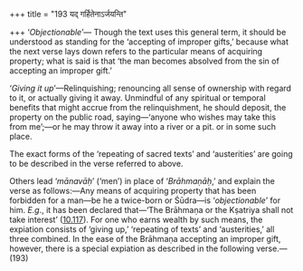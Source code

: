 +++
title = "193 यद् गर्हितेनाऽर्जयन्ति"

+++
‘*Objectionable*’— Though the text uses this general term, it should be
understood as standing for the ‘accepting of improper gifts,’ because
what the next verse lays down refers to the particular means of
acquiring property; what is said is that ‘the man becomes absolved from
the sin of accepting an improper gift.’

‘*Giving it up*’—Relinquishing; renouncing all sense of ownership with
regard to it, or actually giving it away. Unmindful of any spiritual or
temporal benefits that might accrue from the relinquishment, he should
deposit, the property on the public road, saying—‘anyone who wishes may
take this from me’;—or he may throw it away into a river or a pit. or in
some such place.

The exact forms of the ‘repeating of sacred texts’ and ‘austerities’ are
going to be described in the verse referred to above.

Others lead ‘*mānavāḥ*’ (‘men’) in place of ‘*Brāhmaṇāḥ*,’ and explain
the verse as follows:—Any means of acquiring property that has been
forbidden for a man—be he a twice-born or Śūdra—is ‘*objectionable*’ for
him. *E.g*., it has been declared that—‘The Brāhmaṇa or the Kṣatriya
shall not take interest’
([10.117](/hinduism/book/manusmriti-with-the-commentary-of-medhatithi/d/doc201487.html)).
For one who earns wealth by such means, the expiation consists of
‘giving up,’ ‘repeating of texts’ and ‘austerities,’ all three combined.
In the ease of the Brāhmaṇa accepting an improper gift, however, there
is a special expiation as described in the following verse.—(193)


